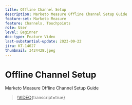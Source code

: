 ```yaml
---
title: Offline Channel Setup
description: Marketo Measure Offline Channel Setup Guide
feature-set: Marketo Measure
feature: Channels, Touchpoints
role: User
level: Beginner
doc-type: Feature Video
last-substantial-update: 2023-09-22
jira: KT-14027
thumbnail: 3424428.jpeg
---
```


# Offline Channel Setup

Marketo Measure Offline Channel Setup Guide

>[!VIDEO](https://video.tv.adobe.com/v/3424428/?learn=on){transcript=true}
